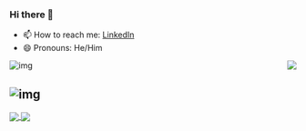 ### Hi there 👋

- 📫 How to reach me: [LinkedIn](https://www.linkedin.com/in/martin-weston-5866a631/)
- 😄 Pronouns: He/Him

<a href="https://github.com/martrewes/">
  <img align="right" src="https://github-readme-stats.vercel.app/api/top-langs/?username=martrewes&exclude_repo=OldCollegeProjects,SH_Clues&theme=gotham&langs_count=6" />
</a>

![img](https://github-readme-stats.vercel.app/api?username=martrewes&count_private=true&show_icons=true&hide=prs,issues&theme=gotham)

![img](https://github-readme-stats.vercel.app/api/wakatime?username=martrewes&theme=gotham)
---

<a href="https://github.com/martrewes/CompleteLightsOutProject">
  <img align="center" src="https://github-readme-stats.vercel.app/api/pin/?username=martrewes&repo=CompleteLightsOutProject&theme=gotham" />
</a>
<a href="https://github.com/martrewes/AdventOfCyber2021">
  <img align="center" src="https://github-readme-stats.vercel.app/api/pin/?username=martrewes&repo=AdventOfCyber2021&theme=gotham" />
</a>

